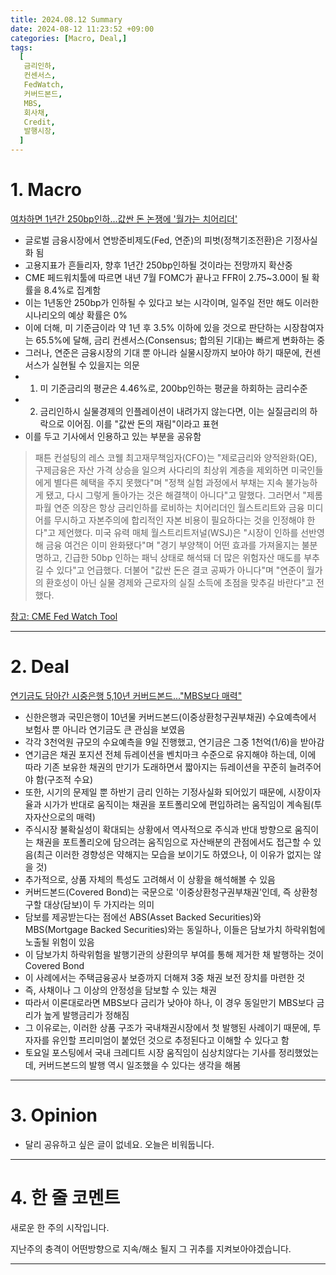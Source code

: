 ```yaml
---
title: 2024.08.12 Summary
date: 2024-08-12 11:23:52 +09:00
categories: [Macro, Deal,]
tags:
  [
   금리인하, 
   컨센서스,
   FedWatch,
   커버드본드,
   MBS,
   회사채,
   Credit,
   발행시장,
  ]
---
```


# 1. Macro

[여차하면 1년간 250bp인하...값싼 돈 논쟁에 '월가는 치어리더'](https://news.einfomax.co.kr/news/articleView.html?idxno=4320594)

- 글로벌 금융시장에서 연방준비제도(Fed, 연준)의 피벗(정책기조전환)은 기정사실화 됨
- 고용지표가 흔들리자, 향후 1년간 250bp인하될 것이라는 전망까지 확산중
- CME 페드워치툴에 따르면 내년 7월 FOMC가 끝나고 FFR이 2.75~3.00이 될 확률을 8.4%로 집계함
- 이는 1년동안 250bp가 인하될 수 있다고 보는 시각이며, 일주일 전만 해도 이러한 시나리오의 예상 확률은 0%
- 이에 더해, 미 기준금이라 약 1년 후 3.5% 이하에 있을 것으로 판단하는 시장참여자는 65.5%에 달해, 금리 컨센서스(Consensus; 합의된 기대)는 빠르게 변화하는 중
- 그러나, 연준은 금융시장의 기대 뿐 아니라 실물시장까지 보아야 하기 때문에, 컨센서스가 실현될 수 있을지는 의문
- 1) 미 기준금리의 평균은 4.46%로, 200bp인하는 평균을 하회하는 금리수준
- 2) 금리인하시 실물경제의 인플레이션이 내려가지 않는다면, 이는 실질금리의 하락으로 이어짐. 이를 "값싼 돈의 재림"이라고 표현
- 이를 두고 기사에서 인용하고 있는 부분을 공유함

> 패튼 컨설팅의 레스 코웰 최고재무책임자(CFO)는 "제로금리와 양적완화(QE), 구제금융은 자산 가격 상승을 일으켜 사다리의 최상위 계층을 제외하면 미국인들에게 별다른 혜택을 주지 못했다"며 "정책 실험 과정에서 부채는 지속 불가능하게 됐고, 다시 그렇게 돌아가는 것은 해결책이 아니다"고 말했다. 그러면서 "제롬 파월 연준 의장은 항상 금리인하를 로비하는 치어리더인 월스트리트와 금융 미디어를 무시하고 자본주의에 합리적인 자본 비용이 필요하다는 것을 인정해야 한다"고 제언했다. 미국 유력 매체 월스트리트저널(WSJ)은 "시장이 인하를 선반영해 금융 여건은 이미 완화됐다"며 "경기 부양책이 어떤 효과를 가져올지는 불분명하고, 긴급한 50bp 인하는 패닉 상태로 해석돼 더 많은 위험자산 매도를 부추길 수 있다"고 언급했다. 더불어 "값싼 돈은 결코 공짜가 아니다"며 "연준이 월가의 환호성이 아닌 실물 경제와 근로자의 실질 소득에 초점을 맞추길 바란다"고 전했다.

[참고: CME Fed Watch Tool](https://www.cmegroup.com/ko/markets/interest-rates/cme-fedwatch-tool.html)

---

# 2. Deal

[연기금도 담아간 시중은행 5,10년 커버드본드..."MBS보다 매력"](https://news.einfomax.co.kr/news/articleView.html?idxno=4320896)

- 신한은행과 국민은행이 10년물 커버드본드(이중상환청구권부채권) 수요예측에서 보험사 뿐 아니라 연기금도 큰 관심을 보였음
- 각각 3천억원 규모의 수요예측을 9일 진행했고, 연기금은 그중 1천억(1/6)을 받아감
- 연기금은 채권 포지션 전체 듀레이션을 벤치마크 수준으로 유지해야 하는데, 이에 따라 기존 보유한 채권의 만기가 도래하면서 짧아지는 듀레이션을 꾸준히 늘려주어야 함(구조적 수요)
- 또한, 시기의 문제일 뿐 하반기 금리 인하는 기정사실화 되어있기 때문에, 시장이자율과 시가가 반대로 움직이는 채권을 포트폴리오에 편입하려는 움직임이 계속됨(투자자산으로의 매력)
- 주식시장 불확실성이 확대되는 상황에서 역사적으로 주식과 반대 방향으로 움직이는 채권을 포트폴리오에 담으려는 움직임으로 자산배분의 관점에서도 접근할 수 있음(최근 이러한 경향성은 약해지는 모습을 보이기도 하였으나, 이 이유가 없지는 않을 것)
- 추가적으로, 상품 자체의 특성도 고려해서 이 상황을 해석해볼 수 있음
- 커버드본드(Covered Bond)는 국문으로 '이중상환청구권부채권'인데, 즉 상환청구할 대상(담보)이 두 가지라는 의미
- 담보를 제공받는다는 점에선 ABS(Asset Backed Securities)와 MBS(Mortgage Backed Securities)와는 동일하나, 이들은 담보가치 하락위험에 노출될 위험이 있음
- 이 담보가치 하락위험을 발행기관의 상환의무 부여를 통해 제거한 채 발행하는 것이 Covered Bond
- 이 사례에서는 주택금융공사 보증까지 더해져 3중 채권 보전 장치를 마련한 것
- 즉, 사채이나 그 이상의 안정성을 담보할 수 있는 채권
- 따라서 이론대로라면 MBS보다 금리가 낮아야 하나, 이 경우 동일만기 MBS보다 금리가 높게 발행금리가 정해짐
- 그 이유로는, 이러한 상품 구조가 국내채권시장에서 첫 발행된 사례이기 때문에, 투자자를 유인할 프리미엄이 붙었던 것으로 추정된다고 이해할 수 있다고 함
- 토요일 포스팅에서 국내 크레디트 시장 움직임이 심상치않다는 기사를 정리했었는데, 커버드본드의 발행 역시 일조했을 수 있다는 생각을 해봄


---

# 3. Opinion

- 달리 공유하고 싶은 글이 없네요. 오늘은 비워둡니다.

---

# 4. 한 줄 코멘트

새로운 한 주의 시작입니다.

지난주의 충격이 어떤방향으로 지속/해소 될지 그 귀추를 지켜보아야겠습니다.

---